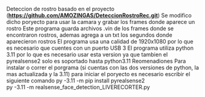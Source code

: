 Deteccion de rostro basado en el proyecto (**https://github.com/AMOZINGAS/DeteccionRostroRec.git**)
Se modifico dicho poryecto para usar la camara y grabar los frames donde aparece un rostro
Este programa guarda archivos .vin de los frames donde se encontraron rostros, ademas agrega a un txt los segundos donde aparecieron rostros
El programa usa una calidad de  1920x1080 por lo que es necesario que cuentes con un puerto USB 3
El programa utiliza python 3.11 por lo que es necesario usar esta version ya que tambien el pyrealsense2 solo es soportado hasta python3.11
Reomenadiones
  Para instalar o correr el porgrama (si cuentas con las dos versiones de python, la mas actualizada y la 3.11) para 
  iniciar el poryecto es necesario escribir el siguiente comando
    py -3.11 -m pip install pyrealsense2  
    py -3.11 -m realsense_face_detection_LIVERECORTER.py 
